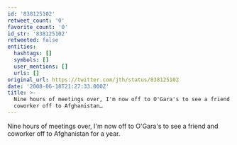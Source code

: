 ```yaml
---
id: '838125102'
retweet_count: '0'
favorite_count: '0'
id_str: '838125102'
retweeted: false
entities:
  hashtags: []
  symbols: []
  user_mentions: []
  urls: []
original_url: https://twitter.com/jth/status/838125102
date: '2008-06-18T21:27:33.000Z'
title: >-
  Nine hours of meetings over, I'm now off to O'Gara's to see a friend and
  coworker off to Afghanistan…
---
```


Nine hours of meetings over, I'm now off to O'Gara's to see a friend and coworker off to Afghanistan for a year.
